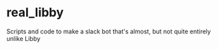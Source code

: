# real_libby
Scripts and code to make a slack bot that's almost, but not quite entirely unlike Libby
